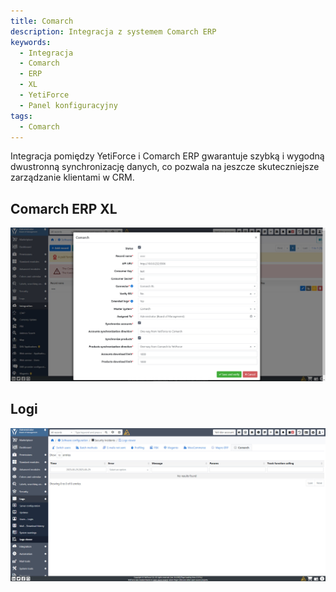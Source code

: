 ```yaml
---
title: Comarch
description: Integracja z systemem Comarch ERP
keywords:
  - Integracja
  - Comarch
  - ERP
  - XL
  - YetiForce
  - Panel konfiguracyjny
tags:
  - Comarch
---
```


Integracja pomiędzy YetiForce i Comarch ERP gwarantuje szybką i wygodną dwustronną synchronizację danych, co pozwala na jeszcze skuteczniejsze zarządzanie klientami w CRM.

## Comarch ERP XL

![comarch-xl-1](comarch-xl-1.jpg)

## Logi

![comarch-logs](comarch-logs.jpg)
